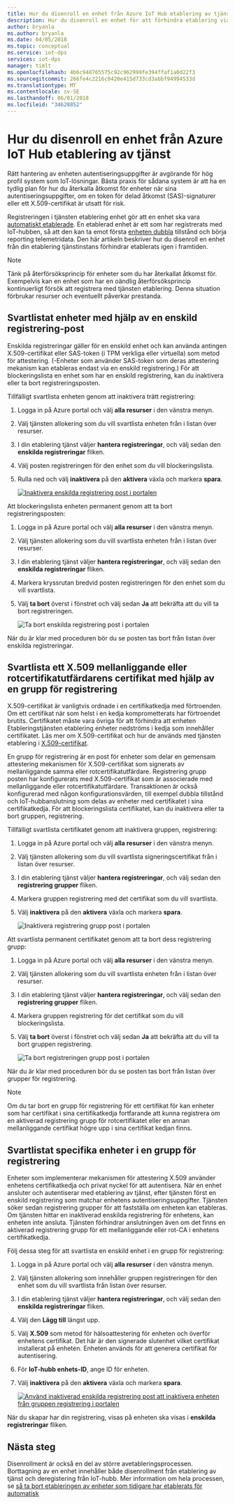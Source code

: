 ```yaml
---
title: Hur du disenroll en enhet från Azure IoT Hub etablering av tjänst
description: Hur du disenroll en enhet för att förhindra etablering via Azure IoT Hub etablering av tjänst
author: bryanla
ms.author: bryanla
ms.date: 04/05/2018
ms.topic: conceptual
ms.service: iot-dps
services: iot-dps
manager: timlt
ms.openlocfilehash: 4b6c948765575c92c962999fe394ffaf1a0d22f3
ms.sourcegitcommit: 266fe4c2216c0420e415d733cd3abbf94994533d
ms.translationtype: MT
ms.contentlocale: sv-SE
ms.lasthandoff: 06/01/2018
ms.locfileid: "34628852"
---
```

# <a name="how-to-disenroll-a-device-from-azure-iot-hub-device-provisioning-service"></a>Hur du disenroll en enhet från Azure IoT Hub etablering av tjänst

Rätt hantering av enheten autentiseringsuppgifter är avgörande för hög profil system som IoT-lösningar. Bästa praxis för sådana system är att ha en tydlig plan för hur du återkalla åtkomst för enheter när sina autentiseringsuppgifter, om en token för delad åtkomst (SAS)-signaturer eller ett X.509-certifikat är utsatt för risk. 

Registreringen i tjänsten etablering enhet gör att en enhet ska vara [automatiskt etablerade](concepts-auto-provisioning.md). En etablerad enhet är ett som har registrerats med IoT-hubben, så att den kan ta emot första [enheten dubbla](~/articles/iot-hub/iot-hub-devguide-device-twins.md) tillstånd och börja reporting telemetridata. Den här artikeln beskriver hur du disenroll en enhet från din etablering tjänstinstans förhindrar etablerats igen i framtiden.

> [!NOTE] 
> Tänk på återförsöksprincip för enheter som du har återkallat åtkomst för. Exempelvis kan en enhet som har en oändlig återförsöksprincip kontinuerligt försök att registrera med tjänsten etablering. Denna situation förbrukar resurser och eventuellt påverkar prestanda.

## <a name="blacklist-devices-by-using-an-individual-enrollment-entry"></a>Svartlistat enheter med hjälp av en enskild registrering-post

Enskilda registreringar gäller för en enskild enhet och kan använda antingen X.509-certifikat eller SAS-token (i TPM verkliga eller virtuella) som metod för attestering. (-Enheter som använder SAS-token som deras attestering mekanism kan etableras endast via en enskild registrering.) För att blockeringslista en enhet som har en enskild registrering, kan du inaktivera eller ta bort registreringsposten. 

Tillfälligt svartlista enheten genom att inaktivera trätt registrering: 

1. Logga in på Azure portal och välj **alla resurser** i den vänstra menyn.
2. Välj tjänsten allokering som du vill svartlista enheten från i listan över resurser.
3. I din etablering tjänst väljer **hantera registreringar**, och välj sedan den **enskilda registreringar** fliken.
4. Välj posten registreringen för den enhet som du vill blockeringslista. 
5. Rulla ned och välj **inaktivera** på den **aktivera** växla och markera **spara**.  

   [![Inaktivera enskilda registrering post i portalen](./media/how-to-revoke-device-access-portal/disable-individual-enrollment.png)](./media/how-to-revoke-device-access-portal/disable-individual-enrollment.png#lightbox)  

Att blockeringslista enheten permanent genom att ta bort registreringsposten:

1. Logga in på Azure portal och välj **alla resurser** i den vänstra menyn.
2. Välj tjänsten allokering som du vill svartlista enheten från i listan över resurser.
3. I din etablering tjänst väljer **hantera registreringar**, och välj sedan den **enskilda registreringar** fliken.
4. Markera kryssrutan bredvid posten registreringen för den enhet som du vill svartlista. 
5. Välj **ta bort** överst i fönstret och välj sedan **Ja** att bekräfta att du vill ta bort registreringen. 

   ![Ta bort enskilda registrering post i portalen](./media/how-to-revoke-device-access-portal/delete-individual-enrollment.png)
    
När du är klar med proceduren bör du se posten tas bort från listan över enskilda registreringar.  

## <a name="blacklist-an-x509-intermediate-or-root-ca-certificate-by-using-an-enrollment-group"></a>Svartlista ett X.509 mellanliggande eller rotcertifikatutfärdarens certifikat med hjälp av en grupp för registrering

X.509-certifikat är vanligtvis ordnade i en certifikatkedja med förtroenden. Om ett certifikat när som helst i en kedja komprometterats har förtroendet brutits. Certifikatet måste vara övriga för att förhindra att enheten Etableringstjänsten etablering enheter nedströms i kedja som innehåller certifikatet. Läs mer om X.509-certifikat och hur de används med tjänsten etablering i [X.509-certifikat](./concepts-security.md#x509-certificates). 

En grupp för registrering är en post för enheter som delar en gemensam attestering mekanismen för X.509-certifikat som signerats av mellanliggande samma eller rotcertifikatutfärdare. Registrering grupp posten har konfigurerats med X.509-certifikat som är associerade med mellanliggande eller rotcertifikatutfärdare. Transaktionen är också konfigurerad med någon konfigurationsvärden, till exempel dubbla tillstånd och IoT-hubbanslutning som delas av enheter med certifikatet i sina certifikatkedja. För att blockeringslista certifikatet, kan du inaktivera eller ta bort gruppen, registrering.

Tillfälligt svartlista certifikatet genom att inaktivera gruppen, registrering: 

1. Logga in på Azure portal och välj **alla resurser** i den vänstra menyn.
2. Välj tjänsten allokering som du vill svartlista signeringscertifikat från i listan över resurser.
3. I din etablering tjänst väljer **hantera registreringar**, och välj sedan den **registrering grupper** fliken.
4. Markera gruppen registrering med det certifikat som du vill svartlista.
5. Välj **inaktivera** på den **aktivera** växla och markera **spara**.  

   ![Inaktivera registrering grupp post i portalen](./media/how-to-revoke-device-access-portal/disable-enrollment-group.png)

    
Att svartlista permanent certifikatet genom att ta bort dess registrering grupp:

1. Logga in på Azure portal och välj **alla resurser** i den vänstra menyn.
2. Välj tjänsten allokering som du vill svartlista enheten från i listan över resurser.
3. I din etablering tjänst väljer **hantera registreringar**, och välj sedan den **registrering grupper** fliken.
4. Markera gruppen registrering för det certifikat som du vill blockeringslista. 
5. Välj **ta bort** överst i fönstret och välj sedan **Ja** att bekräfta att du vill ta bort gruppen registrering. 

   ![Ta bort registreringen grupp post i portalen](./media/how-to-revoke-device-access-portal/delete-enrollment-group.png)

När du är klar med proceduren bör du se posten tas bort från listan över grupper för registrering.  

> [!NOTE]
> Om du tar bort en grupp för registrering för ett certifikat för kan enheter som har certifikat i sina certifikatkedja fortfarande att kunna registrera om en aktiverad registrering grupp för rotcertifikatet eller en annan mellanliggande certifikat högre upp i sina certifikat kedjan finns.

## <a name="blacklist-specific-devices-in-an-enrollment-group"></a>Svartlistat specifika enheter i en grupp för registrering

Enheter som implementerar mekanismen för attestering X.509 använder enhetens certifikatkedja och privat nyckel för att autentisera. När en enhet ansluter och autentiserar med etablering av tjänst, efter tjänsten först en enskild registrering som matchar enhetens autentiseringsuppgifter. Tjänsten söker sedan registrering grupper för att fastställa om enheten kan etableras. Om tjänsten hittar en inaktiverad enskilda registrering för enhetens, kan enheten inte ansluta. Tjänsten förhindrar anslutningen även om det finns en aktiverad registrering grupp för ett mellanliggande eller rot-CA i enhetens certifikatkedja. 

Följ dessa steg för att svartlista en enskild enhet i en grupp för registrering:

1. Logga in på Azure portal och välj **alla resurser** i den vänstra menyn.
2. Välj tjänsten allokering som innehåller gruppen registreringen för den enhet som du vill svartlista från listan över resurser.
3. I din etablering tjänst väljer **hantera registreringar**, och välj sedan den **enskilda registreringar** fliken.
4. Välj den **Lägg till** längst upp. 
5. Välj **X.509** som metod för hälsoattestering för enheten och överför enhetens certifikat. Det här är den signerade slutenhet vilket certifikat installerat på enheten. Enheten används för att generera certifikat för autentisering.
6. För **IoT-hubb enhets-ID**, ange ID för enheten. 
7. Välj **inaktivera** på den **aktivera** växla och markera **spara**. 

    [![Använd inaktiverad enskilda registrering post att inaktivera enheten från gruppen registrering i portalen](./media/how-to-revoke-device-access-portal/disable-individual-enrollment-in-enrollment-group.png)](./media/how-to-revoke-device-access-portal/disable-individual-enrollment-in-enrollment-group.png#lightbox)

När du skapar har din registrering, visas på enheten ska visas i **enskilda registreringar** fliken.

## <a name="next-steps"></a>Nästa steg

Disenrollment är också en del av större avetableringsprocessen. Borttagning av en enhet innehåller både disenrollment från etablering av tjänst och deregistering från IoT-hubb. Mer information om hela processen, se [så ta bort etableringen av enheter som tidigare har etablerats för automatisk](how-to-unprovision-devices.md) 

